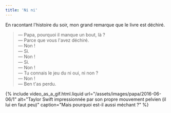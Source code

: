 ```yaml
---
title: 'Ni ni'
---
```


En racontant l'histoire du soir, mon grand remarque que le livre est déchiré.

<!-- more -->

> — Papa, pourquoi il manque un bout, là ?  
> — Parce que vous l'avez déchiré.  
> — Non !  
> — Si.  
> — Non !  
> — Si.  
> — Non !  
> — Tu connais le jeu du ni oui, ni non ?  
> — Non !  
> — Ben t'as perdu.

{% include video_as_a_gif.html.liquid
url="/assets/images/papa/2016-06-06/1"
alt="Taylor Swift impressionnée par son propre mouvement pelvien (il lui en faut peu)"
caption="Mais pourquoi est-il aussi méchant ?"
%}
